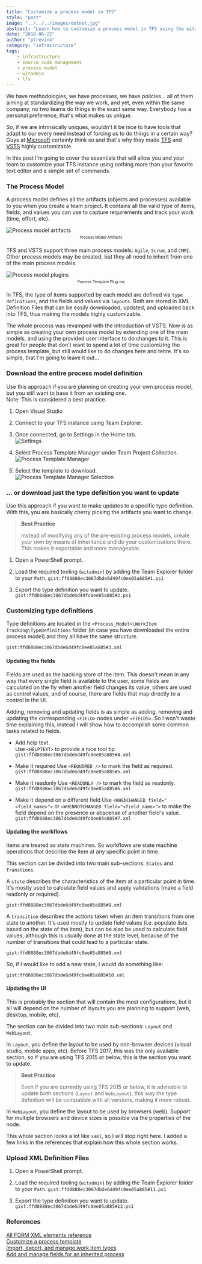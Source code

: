 ```yaml
---
title: "Customize a process model in TFS"
style: "post"
image: "../../../images/dotnet.jpg"
abstract: "Learn how to customize a process model in TFS using the witadmin tool"
date: "2018-06-22"
author: "ptrevino"
category: "infrastructure"
tags:
    - infrastructure
    - source code management
    - process model 
    - witadmin
    - tfs
---
```


<!-- start:abstract -->

We have methodologies, we have processes, we have policies... all of them aiming 
at standardizing the way we work, and yet, even within the same company, no 
two teams do things in the exact same way. Everybody has a personal preference, 
that's what makes us unique.   

So, if we are intrinsically uniques, wouldn't it be nice to have tools that adapt 
to our every need instead of forcing us to do things in a certain way? Guys at 
[Microsoft](https://www.microsoft.com) certainly think so and that's why they 
made [TFS](https://visualstudio.microsoft.com/tfs/) and 
[VSTS](https://visualstudio.microsoft.com/team-services/) highly customizable.  

In this post I'm going to cover the essentials that will allow you and your team 
to customize your TFS instance using nothing more than your favorite text 
editor and a simple set of commands.  

<!-- end:abstract -->


### The Process Model

A process model defines all the artifacts (objects and processes) available to 
you when you create a team project. It contains all the valid type of items, 
fields, and values you can use to capture requirements and track your work (time, 
effort, etc).  

![Process model artifacts](./images/process_model_artifacts.png)
<center style="margin-top: -10px; margin-bottom: 20px"><span style="font-size: 10px;">Process Model Artifacts</span></center>

TFS and VSTS support three main process models: `Agile`, `Scrum`, and `CMMI`. Other 
process models may be created, but they all need to inherit from one of the main 
process models.  

![Process model plugins](./images/process_model_plugins.png)
<center style="margin-top: -10px; margin-bottom: 20px"><span style="font-size: 10px;">Process Template Plug-ins</span></center>

In TFS, the type of items supported by each model are defined via `type definitions`, 
and the fields and values via `layouts`. Both are stored in XML Definition Files 
that can be easily downloaded, updated, and uploaded back into TFS, thus making 
the models highly customizable.  

The whole process was revamped with the introduction of VSTS. Now is as simple as 
creating your own process model by extending one of the main models, and using 
the provided user interface to do changes to it. This is great for people that 
don't want to spend a lot of time customizing the process template, but still 
would like to do changes here and tehre. It's so simple, that I'm going to 
leave it out...  


### Download the entire process model definition

Use this approach if you are planning on creating your own process model, but 
you still want to base it from an existing one.    
Note: This is considered a best practice.

1. Open Visual Studio
2. Connect to your TFS instance using Team Explorer.
3. Once connected, go to Settings in the Home tab.  
![Settings](./images/settings.png)

4. Select Process Template Manager under Team Project Collection.  
![Process Template Manager](./images/process_template_manager.png)

5. Select the template to download.   
![Process Template Manager Selection](./images/process_template_selection.png)


### ... or download just the type definition you want to update

Use this approach if you want to make updates to a specific type definition. 
With this, you are basically cherry picking the artifacts you want to change.  

> **Best Practice**
> 
> Instead of modifying any of the pre-existing process models, create your own 
> by means of inheritance and do your customizations there.   
> This makes it exportable and more manageable. 

1. Open a PowerShell prompt.
2. Load the required tooling (`witadmin`) by adding the Team Explorer folder to your `Path`.
`gist:ffd0888ec3067dbde6d49fc0ee05a885#1.ps1`

1. Export the type definition you want to update.
`gist:ffd0888ec3067dbde6d49fc0ee05a885#2.ps1`

### Customizing type definitions

Type definitions are located in the `<Process_Model>\WorkItem Tracking\TypeDefinitions` 
folder (in case you have downloaded the entire process model) and they all have the same 
structure.  

`gist:ffd0888ec3067dbde6d49fc0ee05a885#3.xml`

#### Updating the fields

Fields are used as the backing store of the item. This doesn't mean in any way 
that every single field is available to the user, some fields are calculated on 
the fly when another field changes its value, others are used as control values, 
and of course, there are fields that map directly to a control in the UI.  

Adding, removing and updating fields is as simple as adding, removing and 
updating the corresponding `<FIELD>` nodes under `<FIELDS>`. So I won't waste time 
explaining this, instead I will show how to accomplish some common tasks related to fields.  

- Add help text.  
Use `<HELPTEXT>` to provide a nice tool tip.  
`gist:ffd0888ec3067dbde6d49fc0ee05a885#4.xml`

- Make it required
Use `<REQUIRED />` to mark the field as required.  
`gist:ffd0888ec3067dbde6d49fc0ee05a885#5.xml`

- Make it readonly
Use `<READONLY />` to mark the field as readonly.  
`gist:ffd0888ec3067dbde6d49fc0ee05a885#6.xml`

- Make it depend on a different field
Use `<WHENCHANGED field="<field_name>">` or `<WHENNOTCHANGED field="<field_name>">` 
to make the field depend on the presence or abscense of another field's value.  
`gist:ffd0888ec3067dbde6d49fc0ee05a885#7.xml`

#### Updating the workflows

Items are treated as state machines. So workflows are state machine operations 
that describe the item at any specific point in time.   

This section can be divided into two main sub-sections: `States` and `Transtions`.  

A `state` describes the characteristics of the item at a particular point in time. 
It's mostly used to calculate field values and apply validations (make a field 
readonly or required).  

`gist:ffd0888ec3067dbde6d49fc0ee05a885#8.xml`

A `transition` describes the actions taken when an item transitions from one state 
to another. It's used mostly to update field values (i.e. populate lists based on 
the state of the item), but can be also be used to calculate field values, although 
this is usually done at the state level, because of the number of transitions that 
could lead to a particular state.

`gist:ffd0888ec3067dbde6d49fc0ee05a885#9.xml`

So, if I would like to add a new state, I would do something like:  

`gist:ffd0888ec3067dbde6d49fc0ee05a885#10.xml`

#### Updating the UI

This is probably the section that will contain the most configurations, but it all 
will depend on the number of layouts you are planning to support (web, desktop, 
mobile, etc).  

The section can be divided into two main sub-sections: `Layout` and `WebLayout`.  

In `Layout`, you define the layout to be used by non-browser devices (visual 
studio, mobile apps, etc). Before TFS 2017, this was the only available section, 
so if you are using TFS 2015 or below, this is the section you want to update.  

> **Best Practice**
> 
> Even if you are currently using TFS 2015 or below, it is advisable to update 
> both sections (`Layout` and `WebLayout`), this way the type definition will
> be compatible with all versions, making it more robust.  

In `WebLayout`, you define the layout to be used by browsers (web). Support for 
multiple browsers and device sizes is possible via the properties of the node.

This whole section looks a lot like `xaml`, so I will stop right here. I added 
a few links in the references that explain how this whole section works.  


### Upload XML Definition Files

1. Open a PowerShell prompt.
2. Load the required tooling (`witadmin`) by adding the Team Explorer folder to your `Path`.
`gist:ffd0888ec3067dbde6d49fc0ee05a885#11.ps1`

3. Export the type definition you want to update.
`gist:ffd0888ec3067dbde6d49fc0ee05a885#12.ps1`

### References
[All FORM XML elements reference](https://docs.microsoft.com/en-us/vsts/work/customize/reference/all-form-xml-elements-reference)  
[Customize a process template](https://docs.microsoft.com/en-us/vsts/work/customize/reference/process-templates/customize-process)  
[Import, export, and manage work item types](https://docs.microsoft.com/en-us/vsts/work/customize/reference/witadmin/witadmin-import-export-manage-wits)  
[Add and manage fields for an inherited process](https://docs.microsoft.com/en-us/vsts/organizations/settings/work/customize-process-field)  

